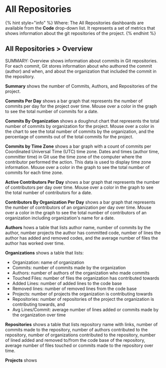 # All Repositories

{% hint style="info" %}
Where: The All Repositories dashboards are available from the **Code** drop-down list. It represents a set of metrics that shows information about the git repositories of the project.
{% endhint %}

## All Repositories &gt; **Overview** <a id="GitRepositories-GitRepositories&gt;Overview"></a>

SUMMARY: Overview shows information about commits in Git repositories. For each commit, Git stores information about who authored the commit \(author\) and when, and about the organization that included the commit in the repository.

**Summary** shows the number of Commits, Authors, and Repositories of the project.

**Commits Per Day** shows a bar graph that represents the number of commits per day for the project over time. Mouse over a color in the graph to see the total number of commits for a date.

**Commits By Organization** shows a doughnut chart that represents the total number of commits by organization for the project. Mouse over a color in the chart to see the total number of commits by the organization, and the percentage of commits out of the total commits for the project.

**Commits by Time Zone** shows a bar graph with a count of commits per Coordinated Universal Time \(UTC\) time zone. Dates and times \(author time, committer time\) in Git use the time zone of the computer where the contributor performed the action. This data is used to display time zone information. Mouse over a color in the graph to see the total number of commits for each time zone.

**Active Contributors Per Day** shows  a bar graph that represents the number of contributors per day over time. Mouse over a color in the graph to see the total number of contributors for a date.

**Contributors By Organization Per Day** shows  a bar graph that represents the number of contributors of an organization per day over time. Mouse over a color in the graph to see the total number of contributors of an organization including organization's name for a date.

**Authors** hows a table that lists author name, number of commits by the author,  number projects the author has committed code, number of lines the author has added and removed codes, and the average number of files the author has worked over time.

**Organizations** shows a table that lists:

* Organization: name of organization
* Commits: number of commits made by the organization
* Authors: number of authors of the organization who made commits
* Touched Files: number of files the organization has contributed towards
* Added Lines: number of added lines to the code base
* Removed lines: number of removed lines from the code base
* Projects: number of projects the organization is contributing towards
* Repositories: number of repositories of the project the organization is contributing towards, and
* Avg Lines/Commit: average number of lines added or commits made by the organization over time

**Repositories** shows a table that lists repository name with links, number of commits made to the repository, number of authors contributed to the repository, number of organizations contributed to the repository, number of lined added and removed to/from the code base of the repository, average number of files touched or commits made to the repository over time.

**Projects** shows

